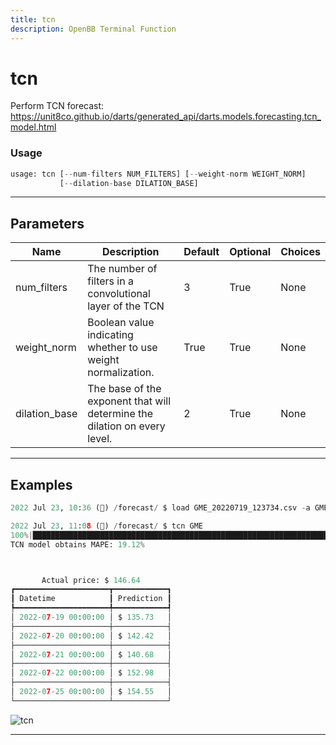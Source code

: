 ```yaml
---
title: tcn
description: OpenBB Terminal Function
---
```


# tcn

Perform TCN forecast: https://unit8co.github.io/darts/generated_api/darts.models.forecasting.tcn_model.html

### Usage

```python
usage: tcn [--num-filters NUM_FILTERS] [--weight-norm WEIGHT_NORM]
           [--dilation-base DILATION_BASE]
```

---

## Parameters

| Name | Description | Default | Optional | Choices |
| ---- | ----------- | ------- | -------- | ------- |
| num_filters | The number of filters in a convolutional layer of the TCN | 3 | True | None |
| weight_norm | Boolean value indicating whether to use weight normalization. | True | True | None |
| dilation_base | The base of the exponent that will determine the dilation on every level. | 2 | True | None |
---

## Examples

```python
2022 Jul 23, 10:36 (🦋) /forecast/ $ load GME_20220719_123734.csv -a GME

2022 Jul 23, 11:08 (🦋) /forecast/ $ tcn GME
100%|██████████████████████████████████████████████████████████████████████████████████████████████████████████████████████████████████████████████████████████████████████████████████████████████████████████████| 115/115 [00:0100:00, 111.85it/s]
TCN model obtains MAPE: 19.12%



       Actual price: $ 146.64
┏━━━━━━━━━━━━━━━━━━━━━┳━━━━━━━━━━━━┓
┃ Datetime            ┃ Prediction ┃
┡━━━━━━━━━━━━━━━━━━━━━╇━━━━━━━━━━━━┩
│ 2022-07-19 00:00:00 │ $ 135.73   │
├─────────────────────┼────────────┤
│ 2022-07-20 00:00:00 │ $ 142.42   │
├─────────────────────┼────────────┤
│ 2022-07-21 00:00:00 │ $ 140.68   │
├─────────────────────┼────────────┤
│ 2022-07-22 00:00:00 │ $ 152.98   │
├─────────────────────┼────────────┤
│ 2022-07-25 00:00:00 │ $ 154.55   │
└─────────────────────┴────────────┘
```

![tcn](https://user-images.githubusercontent.com/72827203/180615408-ac6f9289-c3e9-486f-b262-701ef1906373.png)

---

